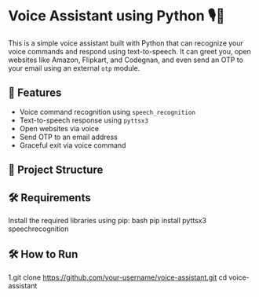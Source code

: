 # Voice Assistant using Python 🎙️🤖

This is a simple voice assistant built with Python that can recognize your voice commands and respond using text-to-speech. It can greet you, open websites like Amazon, Flipkart, and Codegnan, and even send an OTP to your email using an external `otp` module.

## 🔧 Features

- Voice command recognition using `speech_recognition`
- Text-to-speech response using `pyttsx3`
- Open websites via voice
- Send OTP to an email address
- Graceful exit via voice command

## 📁 Project Structure
## 🛠️ Requirements

Install the required libraries using pip:
bash
pip install pyttsx3 speechrecognition
## 🛠️ How to Run
1.git clone https://github.com/your-username/voice-assistant.git
  cd voice-assistant

